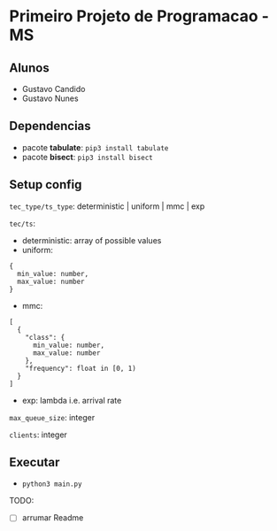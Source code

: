 # Primeiro Projeto de Programacao - MS

## Alunos
- Gustavo Candido
- Gustavo Nunes

## Dependencias
- pacote **tabulate**: `pip3 install tabulate`
- pacote **bisect**: `pip3 install bisect`

## Setup config

`tec_type/ts_type`: deterministic | uniform | mmc | exp

`tec/ts`:
- deterministic: array of possible values
- uniform: 
```
{
  min_value: number, 
  max_value: number
}
```
- mmc: 
```
[
  {
    "class": {
      min_value: number, 
      max_value: number
    },
    "frequency": float in [0, 1)
  }
]
```
- exp: lambda i.e. arrival rate

`max_queue_size`: integer

`clients`: integer

## Executar

- `python3 main.py`

TODO:
- [ ] arrumar Readme
